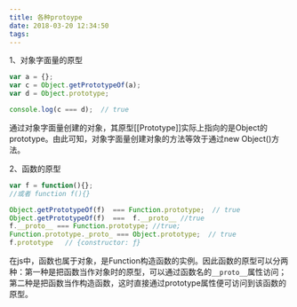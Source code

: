 ```yaml
---
title: 各种protoype
date: 2018-03-20 12:34:50
tags:
---
```


1、对象字面量的原型  
```javascript  
var a = {};
var c = Object.getPrototypeOf(a);
var d = Object.prototype;

console.log(c === d);  // true  
```
通过对象字面量创建的对象，其原型[[Prototype]]实际上指向的是Object的prototype。由此可知，对象字面量创建对象的方法等效于通过new Object()方法。

2、函数的原型  
```javascript  
var f = function(){};
//或者 function f(){}

Object.getPrototypeOf(f)  === Function.prototype;  // true
Object.getPrototypeOf(f)  ===  f.__proto__ //true  
f.__proto__ === Function.prototype; //true;
Function.prototype._proto_ === Object.prototype;  // true   
f.prototype   // {constructor: ƒ}
```  
在js中，函数也属于对象，是Function构造函数的实例。因此函数的原型可以分两种：第一种是把函数当作对象时的原型，可以通过函数名的`__proto__`属性访问；第二种是把函数当作构造函数，这时直接通过prototype属性便可访问到该函数的原型。